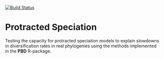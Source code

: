 [![Build Status](https://travis-ci.org/pennell-lab/protracted_speciation.svg?branch=master)](https://travis-ci.org/pennell-lab/protracted_speciation)
# Protracted Speciation

Testing the capacity for protracted speciation models to explain slowdowns in diversification rates in real phylogenies using the methods implemented in the **PBD** R-package.
